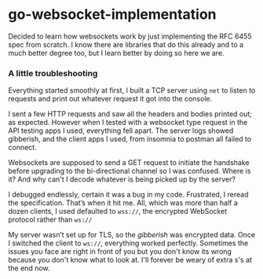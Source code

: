 # go-websocket-implementation

Decided to learn how websockets work by just implementing the RFC 6455 spec from scratch. I know there are libraries that do this already and to a much better degree too, but I learn better by doing so here we are.

### A little troubleshooting

Everything started smoothly at first, I built a TCP server using `net` to listen to requests and print out whatever request it got into the console.

I sent a few HTTP requests and saw all the headers and bodies printed out; as expected. However when I tested with a websocket type request in the API testing apps I used, everything fell apart. The server logs showed gibberish, and the client apps I used, from insomnia to postman all failed to connect.

Websockets are supposed to send a GET request to initiate the handshake before upgrading to the bi-directional channel so I was confused. Where is it? And why can't I decode whatever is being picked up by the server?

I debugged endlessly, certain it was a bug in my code. Frustrated, I reread the specification. That’s when it hit me. All, which was more than half a dozen clients, I used defaulted to `wss://`, the encrypted WebSocket protocol rather than `ws://`

My server wasn’t set up for TLS, so the *gibberish* was encrypted data. Once I switched the client to `ws://`, everything worked perfectly. Sometimes the issues you face are right in front of you but you don't know its wrong because you don't know what to look at. I'll forever be weary of extra s's at the end now.